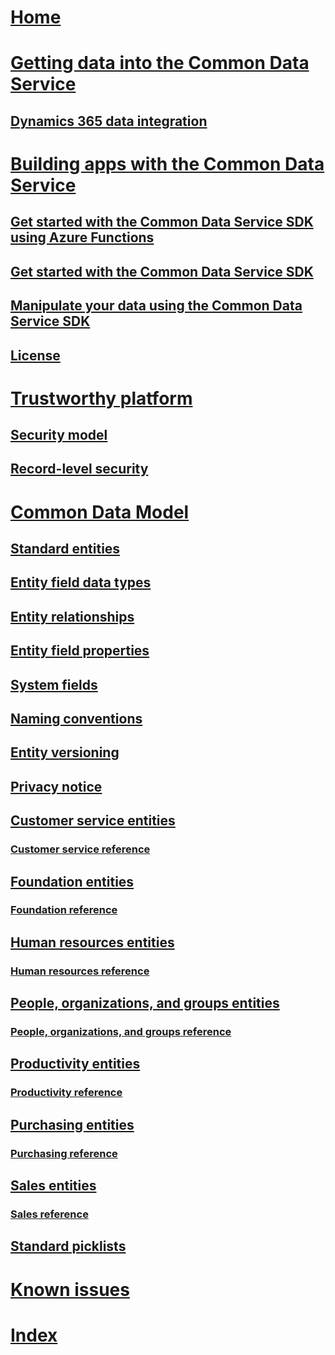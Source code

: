 # [Home](introduction.md)
# [Getting data into the Common Data Service](data-integration-home-page.md)
## [Dynamics 365 data integration](dynamics-365-integration.md)
# [Building apps with the Common Data Service](cds-sdk-home-page.md)
## [Get started with the Common Data Service SDK using Azure Functions](cds-sdk-azure-functions-get-started.md)
## [Get started with the Common Data Service SDK](cds-sdk-get-started.md)
## [Manipulate your data using the Common Data Service SDK](cds-sdk-manipulate-data.md)
## [License](cds-sdk-eula.md)
# [Trustworthy platform](security-home-page.md)
## [Security model](security-model.md)
## [Record-level security](record-level-security.md)
# [Common Data Model](common-data-model.md)
## [Standard entities](standard-entities.md)
## [Entity field data types](field-data-types.md)
## [Entity relationships](relationships.md)
## [Entity field properties](field-properties.md)
## [System fields](system-fields.md)
## [Naming conventions](naming-conventions.md)
## [Entity versioning](versioning.md)
## [Privacy notice](privacy-notice.md)
## [Customer service entities](entities-customer-service.md)
### [Customer service reference](entity-tables/customer-service.md)
## [Foundation entities](entities-foundation.md)
### [Foundation reference](entity-tables/foundation.md)
## [Human resources entities](entities-human-resources.md)
### [Human resources reference](entity-tables/human-resources.md)
## [People, organizations, and groups entities](entities-person-organization-group.md)
### [People, organizations, and groups reference](entity-tables/person-organization-group.md)
## [Productivity entities](entities-productivity.md)
### [Productivity reference](entity-tables/productivity.md)
## [Purchasing entities](entities-purchasing.md)
### [Purchasing reference](entity-tables/purchasing.md)
## [Sales entities](entities-sales.md)
### [Sales reference](entity-tables/sales.md)
## [Standard picklists](standard-picklists.md)
# [Known issues](known-issues.md)
# [Index](index.md)

